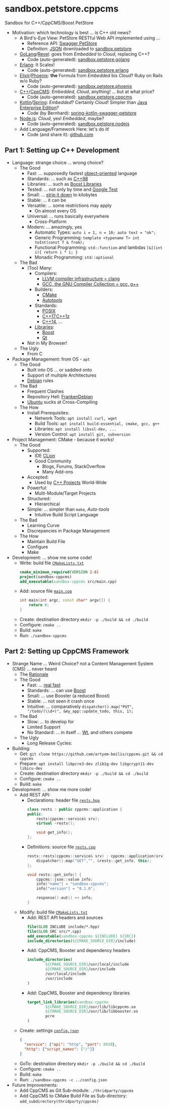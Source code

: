 # sandbox.petstore.cppcms

Sandbox for C++/CppCMS/Boost PetStore

- Motivation: which technology is best ... is C++ old news?
    - A Bird's-Eye View: PetStore RESTful Web API implemented using ...
        - Reference API: [Swagger PetStore](http://petstore.swagger.io/)
        - Definition: [JSON](https://editor.swagger.io/) downloaded to [sandbox.petstore](https://github.com/kjwenger/sandbox.petstore/README.md)
    - [GoLang](https://golang.org/)/[Revel](https://revel.github.io/): goes from _Embedded_ to _Cloud_, replacing C++?
        - Code (auto-generated): [sandbox.petstore.golang](https://github.com/kjwenger/sandbox.petstore.golang/README.md)
    - [Erlang](https://www.erlang.org/): It Scales!
        - Code (auto-generated): [sandbox.petstore.erlang](https://github.com/kjwenger/sandbox.petstore.erlang/README.md)
    - [Elixir](https://elixir-lang.org/)/[Phoenix](http://phoenixframework.org/): **the** Formula from _Embedded_ bis _Cloud_? Ruby on Rails w/o Ruby?
        - Code (auto-generated): [sandbox.petstore.phoenix](https://github.com/kjwenger/sandbox.petstore.phoenix/README.md)
    - [C++](http://www.stroustrup.com/4th.html)/[CppCMS](http://cppcms.com/wikipp/en/page/main): _Embedded_, _Cloud_, anything! ... but at what price?
        - Code (auto-generated): [sandbox.petstore.cppcms](https://github.com/kjwenger/sandbox.petstore.cppcms/README.md)
    - [Kotlin](https://kotlinlang.org/)/[Spring](https://spring.io/): _Embedded_? Certainly _Cloud_! Simpler than [Java Enterprise Edition](http://www.oracle.com/technetwork/java/javaee/overview/index.html)?
        - Code (by Bernhard): [spring-kotlin-swagger-petstore](https://github.com/hubuu/spring-kotlin-swagger-petstore)
    - [Node.js](https://nodejs.org/en/): _Cloud_, yes! _Embedded_, maybe?
        - Code (auto-generated): [sandbox.petstore.nodejs](https://github.com/kjwenger/sandbox.petstore.nodejs/README.md)
    - Add Language/Framework Here: let's do it!
        - Code (and share it): [github.com](https://github.com)

## Part 1: Setting up C++ Development

- Language: strange choice ... wrong choice?
    - The Good
        - Fast: ... supposedly fastest [object-oriented](https://en.wikipedia.org/wiki/Object-oriented_programming) language
        - Standards: ... such as [C++98](http://www.cplusplus.com/doc/oldtutorial/)
        - Libraries: ... such as [Boost Libraries](http://www.boost.org/)
        - Tested: ... not only by time and [Google Test](https://github.com/google/googletest/blob/master/README.md10)
        - Small: ... [strip it down](http://ptspts.blogspot.de/2013/12/how-to-make-smaller-c-and-c-binaries.html) to kilobytes
        - Stable: ... it can be
        - Versatile: ... some restrictions may apply
            - On almost every OS
        - Universal: ... runs basically everywhere
            -  Cross-Platform
        - Modern: ... amazingly, yes
            - Automatic Types: `auto i = 1, n = 10; auto text = "ok";`
            - Generic Programming: `template <typename T> int toInt(const T & from);`
            - Functional Programming: `std::function` and lambdas `[&](int i){ return i * i; }`
            - Monadic Programming: `std::optional`
    - The Bad
        - (Too) Many:
            - Compilers:
                - [LLVM compiler infrastructure = clang](https://clang.llvm.org/)
                - [GCC, the GNU Compiler Collection = gcc, g++](https://gcc.gnu.org/)
            - Builders:
                - [CMake](https://cmake.org/)
                - [Autotools](https://www.gnu.org/software/automake/manual/automake.html)
            - Standards:
                - [POSIX](http://standards.ieee.org/develop/wg/POSIX.html)
                - [C++17,C++1z](https://en.wikipedia.org/wiki/C%2B%2B17)
                - [C++14](https://en.wikipedia.org/wiki/C%2B%2B14), ...
            - [Libraries](http://en.cppreference.com/w/cpp/links/libs):
                - [Boost](http://www.boost.org/)
                - [Qt](https://www.qt.io/)
        - Not in My Browser!
    - The Ugly
        - From C
- Package Management: from OS - `apt`
    - The Good
        - Built into OS ... or saddled onto
        - Support of multiple Architectures
        - [Debian](https://www.debian.org/) rules
    - The Bad
        - Frequent Clashes
        - Repository Hell: [FrankenDebian](https://wiki.debian.org/DontBreakDebian)
        - [Ubuntu](https://www.ubuntu.com/) sucks at Cross-Compiling
    - The How
        - Install Prerequisites:
            - Network Tools: `apt install curl, wget`
            - Build Tools: `apt install build-essential, cmake, gcc, g++`
            - Libraries: `apt install libssl-dev, ...`
            - Version Control: `apt install git, subversion`
- Project Management: CMake - because it works!
    - The Good
        - Supported:
            - IDE [CLion](https://www.jetbrains.com/clion/specials/clion/clion.html?gclid=EAIaIQobChMI95v5srXc1QIVRjwbCh0FdwfBEAAYASAAEgJ-CPD_BwE&gclsrc=aw.ds.ds&dclid=CJ2pu7S13NUCFcelUQod1n4G_Q)
            - Good Community
                - Blogs, Forums, StackOverflow
                - Many Add-ons
        - Accepted:
            - Used by [C++ Projects](https://en.wikipedia.org/wiki/CMake#Applications_that_use_CMake) World-Wide
        - Powerful:
            - Multi-Module/Target Projects
        - Structured:
            - Hierarchical
        - Simple: ... simpler than `make`, _Auto-tools_
            - Intuitive Build Script Language
    - The Bad
        - Learning Curve
        - Discrepancies in Package Management
    - The How
        - Maintain Build File
        - Configure
        - Make
- Development: ... show me some code!
    - Write: build file [`CMakeLists.txt`](./CMakeLists.txt)
        ```cmake
        cmake_minimum_required(VERSION 2.6)
        project(sandbox-cppcms)
        add_executable(sandbox-cppcms src/main.cpp)
        ```
    - Add: source file [`main.cpp`](./src/main.cpp)
        ```cpp
        int main(int argc, const char* argv[]) {
            return 0;
        }
        ```
    - Create: destination directory `mkdir -p ./build && cd ./build`
    - Configure: `cmake ..`
    - Build: `make`
    - Run: `./sandbox-cppcms`

## Part 2: Setting up CppCMS Framework

- Strange Name ... Weird Choice? not a Content Management System (CMS) ... never heard
    - The [Rationale](http://cppcms.com/wikipp/en/page/rationale)
    - The Good
        - Fast: ... [real fast](http://cppcms.com/wikipp/en/page/benchmarks_all)
        - Standards: ... can use [Boost](http://www.boost.org/)
        - Small: ... use Booster (a reduced Boost)
        - Stable: ... not seen it crash once
        - Intuitive: ... comparatively `dispatcher().map("PUT", "/todo/(\\d+)", &my_app::update_todo, this, 1);`
    - The Bad
        - Slow: ... to develop for
        - Limited Support
        - No Standard: ... in itself ... [Wt](https://www.webtoolkit.eu/wt), and others compete
    - The Ugly
        - Long Release Cycles:
- Building:
    - Get: `git clone https://github.com/artyom-beilis/cppcms.git && cd cppcms`
    - Prepare: `apt install libpcre3-dev zlib1g-dev libgcrypt11-dev libicu-dev`
    - Create: destination directory `mkdir -p ./build && cd ./build`
    - Configure: `cmake ..`
    - Build: `make`
- Development: ... show me more code!
    - Add REST API:
        - Declarations: header file [`rests.hpp`](./include/rests.hpp)
            ```cpp
            class rests : public cppcms::application {
            public:
                rests(cppcms::service& srv);
                virtual ~rests();
            
                void get_info();
            };    
            ```
        - Definitions: source file  [`rests.cpp`](./include/rests.cpp)
            ```cpp
            rests::rests(cppcms::service& srv) : cppcms::application(srv) {
                dispatcher().map("GET","", &rests::get_info, this);
            };
            
            void rests::get_info() {
                cppcms::json::value info;
                info["name"] = "sandbox-cppcms";
                info["version"] = "0.1.0";
            
                response().out() << info;
            }    
            ```
    - Modify: build file [`CMakeLists.txt`](./CMakeLists.txt)
        - Add: REST API headers and sources
            ```cmake
            file(GLOB INCLUDE include/*.hpp)
            file(GLOB SRC src/*.cpp)
            add_executable(sandbox-cppcms ${INCLUDE} ${SRC})
            include_directories(${CMAKE_SOURCE_DIR}/include)
            ```
        - Add: CppCMS, Booster and dependency headers
            ```cmake
            include_directories(
                    ${CMAKE_SOURCE_DIR}/usr/local/include
                    ${CMAKE_SOURCE_DIR}/usr/include
                    /usr/local/include
                    /usr/include
            )
            ```
        - Add: CppCMS, Booster and dependency libraries
            ```cmake
            target_link_libraries(sandbox-cppcms
                    ${CMAKE_SOURCE_DIR}/usr/lib/libcppcms.so
                    ${CMAKE_SOURCE_DIR}/usr/lib/libbooster.so
                    pcre
            )
            ```
    - Create: settings [`config.json`](./config.json)
        ```json
        {
          "service": {"api": "http", "port": 8910},
          "http": {"script_names": ["/"]}
        }
        ```
    - GoTo: destination directory `mkdir -p ./build && cd ./build`
    - Configure: `cmake ..`
    - Build: `make`
    - Run: `./sandbox-cppcms -c ../config.json`
- Future Improvements:
    - Add CppCMS as Git Sub-module: `./thridparty/cppcms`
    - Add CppCMS to CMake Build File as Sub-directory: `add_subdirectory(thridparty/cppcms)`
